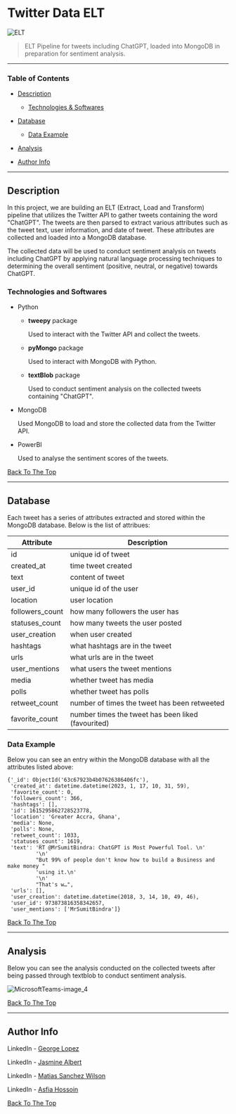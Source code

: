 # Twitter Data ELT

![ELT](https://user-images.githubusercontent.com/71076769/214063033-6a0fa734-e67a-4c24-b9de-2afbf5fd38bd.png)


> ELT Pipeline for tweets including ChatGPT, loaded into MongoDB in preparation for sentiment analysis. 

---

### Table of Contents

- [Description](#description)
    
    -  [Technologies & Softwares](#technologies-and-softwares)

- [Database](#database)

    -  [Data Example](#data-example) 

- [Analysis](#analysis)

- [Author Info](#author-info)


---

## Description

In this project, we are building an ELT (Extract, Load and Transform) pipeline that utilizes the Twitter API to gather tweets containing the word "ChatGPT". The tweets are then parsed to extract various attributes such as the tweet text, user information, and date of tweet. These attributes are collected and loaded into a MongoDB database. 

The collected data will be used to conduct sentiment analysis on tweets including ChatGPT by applying natural language processing techniques to determining the overall sentiment (positive, neutral, or negative) towards ChatGPT.

### Technologies and Softwares

- Python
    - **tweepy** package
    
        Used to interact  with the Twitter API and collect the tweets.
    - **pyMongo** package

        Used to interact with MongoDB with Python.
    - **textBlob** package

        Used to conduct sentiment analysis on the collected tweets containing "ChatGPT".

- MongoDB
    
    Used MongoDB to load and store the collected data from the Twitter API.

- PowerBI
    
    Used to analyse the sentiment scores of the tweets.

[Back To The Top](#twitter-data-elt)

---

## Database

Each tweet has a series of attributes extracted and stored within the MongoDB database. Below is the list of attribues:

Attribute | Description 
--- | --- 
id | unique id of tweet 
created_at | time tweet created  
text | content of tweet  
user_id | unique id of the user  
location | user location  
followers_count | how many followers the user has  
statuses_count | how many tweets the user posted  
user_creation | when user created  
hashtags | what hashtags are in the tweet  
urls | what urls are in the tweet
user_mentions | what users the tweet mentions  
media | whether tweet has media 
polls | whether tweet has polls
retweet_count | number of times the tweet has been retweeted  
favorite_count | number times the tweet has been liked (favourited)

### Data Example


Below you can see an entry within the MongoDB database with all the attributes listed above:

```
{'_id': ObjectId('63c67923b4b07626386406fc'),
 'created_at': datetime.datetime(2023, 1, 17, 10, 31, 59),
 'favorite_count': 0,
 'followers_count': 366,
 'hashtags': [],
 'id': 1615295862728523778,
 'location': 'Greater Accra, Ghana',
 'media': None,
 'polls': None,
 'retweet_count': 1033,
 'statuses_count': 1619,
 'text': 'RT @MrSumitBindra: ChatGPT is Most Powerful Tool. \n'
         '\n'
         "But 99% of people don't know how to build a Business and make money "
         'using it.\n'
         '\n'
         "That's w…",
 'urls': [],
 'user_creation': datetime.datetime(2018, 3, 14, 10, 49, 46),
 'user_id': 973873816358342657,
 'user_mentions': ['MrSumitBindra']}
```

[Back To The Top](#twitter-data-elt)

---

## Analysis

Below you can see the analysis conducted on the collected tweets after being passed through textblob to conduct sentiment analysis.

![MicrosoftTeams-image_4](https://user-images.githubusercontent.com/71076769/214063666-b23917c9-fc29-41bf-a694-289b1b0b448e.png)


[Back To The Top](#twitter-data-elt)

---

## Author Info

LinkedIn - [George Lopez](https://www.linkedin.com/in/george-benjamin-lopez/)

LinkedIn - [Jasmine Albert](https://www.linkedin.com/in/jasmine-albert-99029b207/)

LinkedIn - [Matias Sanchez Wilson](https://www.linkedin.com/in/matiassanchezwilson/)

LinkedIn - [Asfia Hossoin](https://www.linkedin.com/in/asfia-hossoin-9521b6243/)

[Back To The Top](#twitter-data-elt)
